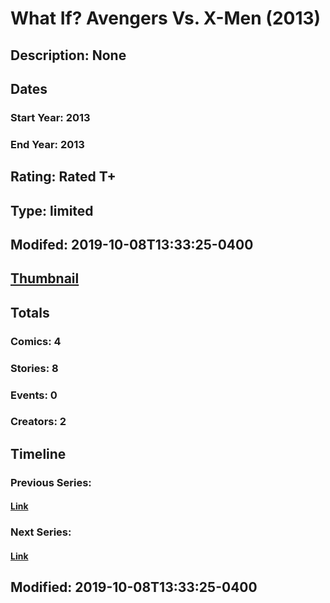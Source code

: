 # What If? Avengers Vs. X-Men (2013)
## Description: None
## Dates
### Start Year: 2013
### End Year: 2013
## Rating: Rated T+
## Type: limited
## Modifed: 2019-10-08T13:33:25-0400
## [Thumbnail](http://i.annihil.us/u/prod/marvel/i/mg/6/e0/544932b8c5ff4.jpg)
## Totals
### Comics: 4
### Stories: 8
### Events: 0
### Creators: 2
## Timeline
### Previous Series: 
#### [Link]()
### Next Series: 
#### [Link]()
## Modified: 2019-10-08T13:33:25-0400